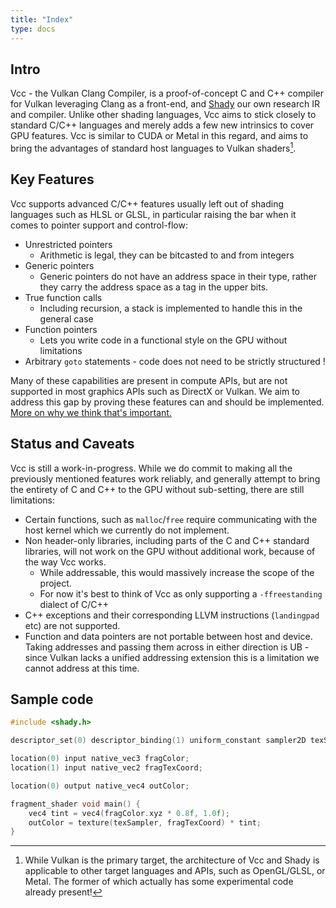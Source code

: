 ```yaml
---
title: "Index"
type: docs
---
```


## Intro

Vcc - the Vulkan Clang Compiler, is a proof-of-concept C and C++ compiler for Vulkan leveraging Clang as a front-end, and [Shady](https://github.com/shady-gang/shady) our own research IR and compiler. Unlike other shading languages, Vcc aims to stick closely to standard C/C++ languages and merely adds a few new intrinsics to cover GPU features. Vcc is similar to CUDA or Metal in this regard, and aims to bring the advantages of standard host languages to Vulkan shaders[^which_api].

[^which_api]: While Vulkan is the primary target, the architecture of Vcc and Shady is applicable to other target languages and APIs, such as OpenGL/GLSL, or Metal. The former of which actually has some experimental code already present!

## Key Features

Vcc supports advanced C/C++ features usually left out of shading languages such as HLSL or GLSL, in particular raising the bar when it comes to pointer support and control-flow:

 * Unrestricted pointers
   * Arithmetic is legal, they can be bitcasted to and from integers
 * Generic pointers
   * Generic pointers do not have an address space in their type, rather they carry the address space as a tag in the upper bits.
 * True function calls
   * Including recursion, a stack is implemented to handle this in the general case
 * Function pointers
   * Lets you write code in a functional style on the GPU without limitations
 * Arbitrary `goto` statements - code does not need to be strictly structured !

Many of these capabilities are present in compute APIs, but are not supported in most graphics APIs such as DirectX or Vulkan. We aim to address this gap by proving these features can and should be implemented. [More on why we think that's important.](why)

## Status and Caveats

Vcc is still a work-in-progress. While we do commit to making all the previously mentioned features work reliably, and generally attempt to bring the entirety of C and C++ to the GPU without sub-setting, there are still limitations:

 * Certain functions, such as `malloc`/`free` require communicating with the host kernel which we currently do not implement.
 * Non header-only libraries, including parts of the C and C++ standard libraries, will not work on the GPU without additional work, because of the way Vcc works.
   * While addressable, this would massively increase the scope of the project.
   * For now it's best to think of Vcc as only supporting a `-ffreestanding` dialect of C/C++
 * C++ exceptions and their corresponding LLVM instructions (`landingpad` etc) are not supported.
 * Function and data pointers are not portable between host and device. Taking addresses and passing them across in either direction is UB - since Vulkan lacks a unified addressing extension this is a limitation we cannot address at this time.

## Sample code

```c++
#include <shady.h>

descriptor_set(0) descriptor_binding(1) uniform_constant sampler2D texSampler;

location(0) input native_vec3 fragColor;
location(1) input native_vec2 fragTexCoord;

location(0) output native_vec4 outColor;

fragment_shader void main() {
    vec4 tint = vec4(fragColor.xyz * 0.8f, 1.0f);
    outColor = texture(texSampler, fragTexCoord) * tint;
}
```
